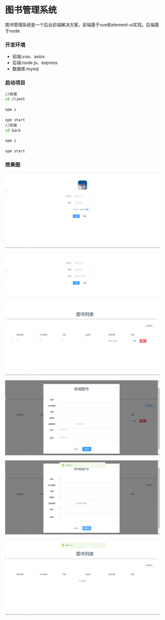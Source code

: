 # 图书管理系统

图书管理系统是一个后台前端解决方案，前端基于vue和element-ui实现。后端基于node

### 开发环境

- 前端:vue、axios
- 后端:node.js、express
- 数据库:mysql

### 启动项目

~~~bash
//前端
cd client

npm i

npm start
//后端
cd back

npm i

npm start
~~~

### 效果图

![1660726439739](assets/1660726439739.png)

![1660726460918](assets/1660726460918.png)

![1660726467934](assets/1660726467934.png)

![1660726472719](assets/1660726472719.png)

![1660726478458](assets/1660726478458.png)

![1660726483805](assets/1660726483805.png)
